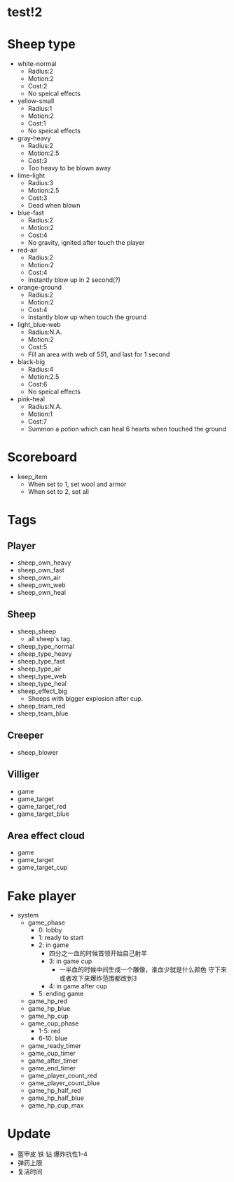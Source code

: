 # test!2

# Sheep type

* white-normal
	* Radius:2
	* Motion:2
	* Cost:2
	* No speical effects
* yellow-small
	* Radius:1
	* Motion:2
	* Cost:1
	* No speical effects
* gray-heavy
	* Radius:2
	* Motion:2.5
	* Cost:3
	* Too heavy to be blown away
* lime-light
	* Radius:3
	* Motion:2.5
	* Cost:3
	* Dead when blown
* blue-fast
	* Radius:2
	* Motion:2
	* Cost:4
	* No gravity, ignited after touch the player
* red-air
	* Radius:2
	* Motion:2
	* Cost:4
	* Instantly blow up in 2 second(?)
* orange-ground
	* Radius:2
	* Motion:2
	* Cost:4
	* Instantly blow up when touch the ground
* light_blue-web
	* Radius:N.A.
	* Motion:2
	* Cost:5
	* Fill an area with web of 5*5*1, and last for 1 second
* black-big
	* Radius:4
	* Motion:2.5
	* Cost:6
	* No speical effects
* pink-heal
	* Radius:N.A.
	* Motion:1
	* Cost:7
	* Summon a potion which can heal 6 hearts when touched the ground

# Scoreboard

* keep_item
	* When set to 1, set wool and armor
	* When set to 2, set all

# Tags

## Player

* sheep_own_heavy
* sheep_own_fast
* sheep_own_air 
* sheep_own_web
* sheep_own_heal

## Sheep

* sheep_sheep
	* all sheep's tag.
* sheep_type_normal
* sheep_type_heavy
* sheep_type_fast
* sheep_type_air
* sheep_type_web
* sheep_type_heal
* sheep_effect_big
	* Sheeps with bigger explosion after cup.
* sheep_team_red
* sheep_team_blue

## Creeper

* sheep_blower

## Villiger

* game
* game_target
* game_target_red
* game_target_blue

## Area effect cloud

* game
* game_target
* game_target_cup

# Fake player

* system
	* game_phase
		* 0: lobby
		* 1: ready to start
		* 2: in game
			* 四分之一血的时候首领开始自己射羊
			* 3: in game cup
				* 一半血的时候中间生成一个雕像，谁血少就是什么颜色 守下来或者攻下来爆炸范围都改到3
			* 4: in game after cup
		* 5: ending game
	* game_hp_red
	* game_hp_blue
	* game_hp_cup
	* game_cup_phase
		* 1-5: red
		* 6-10: blue
	* game_ready_timer
	* game_cup_timer
	* game_after_timer
	* game_end_timer
	* game_player_count_red
	* game_player_count_blue
	* game_hp_half_red
	* game_hp_half_blue
	* game_hp_cup_max

# Update

* 盔甲皮 铁 钻 爆炸抗性1-4
* 弹药上限
* 复活时间